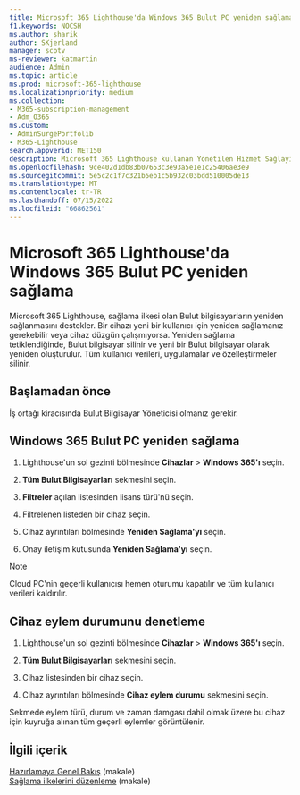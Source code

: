 ```yaml
---
title: Microsoft 365 Lighthouse'da Windows 365 Bulut PC yeniden sağlama
f1.keywords: NOCSH
ms.author: sharik
author: SKjerland
manager: scotv
ms-reviewer: katmartin
audience: Admin
ms.topic: article
ms.prod: microsoft-365-lighthouse
ms.localizationpriority: medium
ms.collection:
- M365-subscription-management
- Adm_O365
ms.custom:
- AdminSurgePortfolib
- M365-Lighthouse
search.appverid: MET150
description: Microsoft 365 Lighthouse kullanan Yönetilen Hizmet Sağlayıcıları (MSP) için Windows 365 Bulut PC Microsoft 365 Lighthouse'da yeniden sağlamayı öğrenin.
ms.openlocfilehash: 9ce402d1db83b07653c3e93a5e1e1c25406ae3e9
ms.sourcegitcommit: 5e5c2c1f7c321b5eb1c5b932c03bdd510005de13
ms.translationtype: MT
ms.contentlocale: tr-TR
ms.lasthandoff: 07/15/2022
ms.locfileid: "66862561"
---
```

# <a name="reprovision-a-windows-365-cloud-pc-in-microsoft-365-lighthouse"></a>Microsoft 365 Lighthouse'da Windows 365 Bulut PC yeniden sağlama

Microsoft 365 Lighthouse, sağlama ilkesi olan Bulut bilgisayarların yeniden sağlanmasını destekler. Bir cihazı yeni bir kullanıcı için yeniden sağlamanız gerekebilir veya cihaz düzgün çalışmıyorsa. Yeniden sağlama tetiklendiğinde, Bulut bilgisayar silinir ve yeni bir Bulut bilgisayar olarak yeniden oluşturulur. Tüm kullanıcı verileri, uygulamalar ve özelleştirmeler silinir.

## <a name="before-you-begin"></a>Başlamadan önce

İş ortağı kiracısında Bulut Bilgisayar Yöneticisi olmanız gerekir.

## <a name="reprovision-a-windows-365-cloud-pc"></a>Windows 365 Bulut PC yeniden sağlama

1. Lighthouse'un sol gezinti bölmesinde **Cihazlar** >  **Windows 365'ı** seçin.

2. **Tüm Bulut Bilgisayarları** sekmesini seçin.

3. **Filtreler** açılan listesinden lisans türü'nü seçin.

4. Filtrelenen listeden bir cihaz seçin.

5. Cihaz ayrıntıları bölmesinde **Yeniden Sağlama'yı** seçin.

6. Onay iletişim kutusunda **Yeniden Sağlama'yı** seçin.

> [!NOTE]
> Cloud PC'nin geçerli kullanıcısı hemen oturumu kapatılır ve tüm kullanıcı verileri kaldırılır.

## <a name="check-the-device-action-status"></a>Cihaz eylem durumunu denetleme

1. Lighthouse'un sol gezinti bölmesinde **Cihazlar** >  **Windows 365'ı** seçin.

2. **Tüm Bulut Bilgisayarları** sekmesini seçin.

3. Cihaz listesinden bir cihaz seçin.

4. Cihaz ayrıntıları bölmesinde **Cihaz eylem durumu** sekmesini seçin.

Sekmede eylem türü, durum ve zaman damgası dahil olmak üzere bu cihaz için kuyruğa alınan tüm geçerli eylemler görüntülenir.

## <a name="related-content"></a>İlgili içerik

[Hazırlamaya Genel Bakış](/windows-365/enterprise/provisioning) (makale)\
[Sağlama ilkelerini düzenleme](/windows-365/enterprise/edit-provisioning-policy) (makale)
